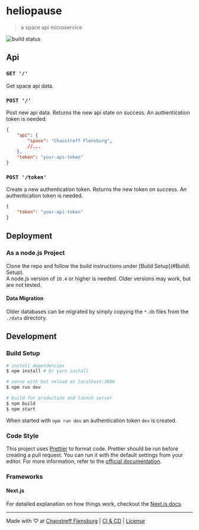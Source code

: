 # heliopause
> a space api microservice   

![build status](https://drone.ctfl.space/api/badges/chaostreff-flensburg/heliopause/status.svg)

<!-- @TDOD: Inline About Section -->

## Api

### `GET '/'`
Get space api data.

### `POST '/'`
Post new api data. Returns the new api state on success. An authentication token is needed.
```json
{
	"api": {
		"space": "Chaostreff Flensburg",
		//...
	},
	"token": "your-api-token"
}
```

### `POST '/token'`
Create a new authentication token. Returns the new token on success. An authentication token is needed.
```json
{
	"token": "your-api-token"
}
```

## Deployment

### As a node.js Project
Clone the repo and follow the build instructions under [Build Setup](#Build\ Setup).   
A node.js version of `10.4` or higher is needed. Older versions may work, but are not tested.

#### Data Migration
Older databases can be migrated by simply copying the `*.db` files from the `./data` directory.

## Development

### Build Setup

``` bash
# install dependencies
$ npm install # Or yarn install

# serve with hot reload at localhost:3000
$ npm run dev

# build for production and launch server
$ npm build
$ npm start
```
When started with `npm run dev` an authentication token `dev` is created.

### Code Style
This project uses [Prettier](https://prettier.io) to format code. Prettier should be run before creating a pull request. You can run it with the default settings from your editor. For more information, refer to the [official documentation](https://prettier.io).

### Frameworks

#### Next.js
For detailed explanation on how things work, checkout the [Next.js docs](https://nextjs.org/).

---
Made with ♡ at [Chaostreff Flensburg](https://twitter.com/chaos_fl) | [CI & CD](https://drone.ctfl.space/chaostreff-flensburg/heliopause) | [License](./LICENSE)
